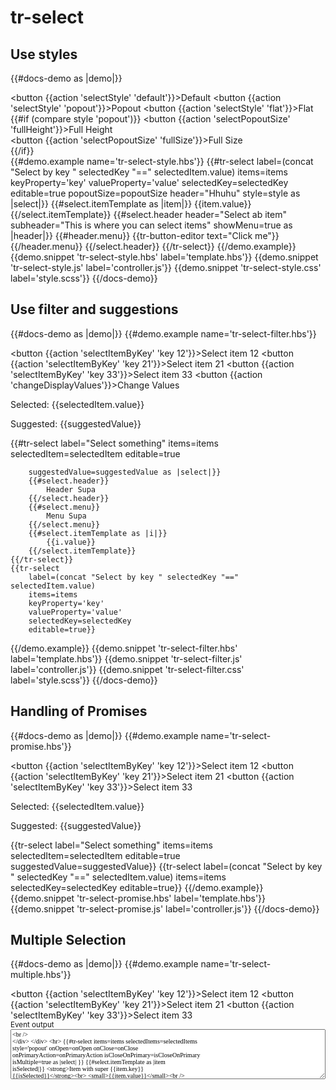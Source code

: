 # tr-select

## Use styles

{{#docs-demo as |demo|}}
    <div class="docu-options-block">
      <button {{action 'selectStyle' 'default'}}>Default</button>
      <button {{action 'selectStyle' 'popout'}}>Popout</button>
      <button {{action 'selectStyle' 'flat'}}>Flat</button>
      <div>
          {{#if (compare style 'popout')}}
            <button {{action 'selectPopoutSize' 'fullHeight'}}>Full Height</button>      
            <button {{action 'selectPopoutSize' 'fullSize'}}>Full Size</button>      
          {{/if}}      
      </div>
    </div>
  {{#demo.example name='tr-select-style.hbs'}}
    {{#tr-select 
        label=(concat "Select by key " selectedKey "==" selectedItem.value) 
        items=items 
        keyProperty='key'
        valueProperty='value'
        selectedKey=selectedKey 
        editable=true
        popoutSize=popoutSize
        header="Hhuhu"
        style=style as |select|}}
        {{#select.itemTemplate as |item|}}
            {{item.value}}
        {{/select.itemTemplate}}
        {{#select.header header="Select ab item" subheader="This is where you can select items" showMenu=true as |header|}}
            {{#header.menu}}
                {{tr-button-editor text="Click me"}}
            {{/header.menu}}
        {{/select.header}}
    {{/tr-select}}
  {{/demo.example}}
  {{demo.snippet 'tr-select-style.hbs' label='template.hbs'}}
  {{demo.snippet 'tr-select-style.js' label='controller.js'}}
  {{demo.snippet 'tr-select-style.css' label='style.scss'}}
{{/docs-demo}}

## Use filter and suggestions

{{#docs-demo as |demo|}}
  {{#demo.example name='tr-select-filter.hbs'}}
    <div class="docu-options-block">
      <button {{action 'selectItemByKey' 'key 12'}}>Select item 12</button>
      <button {{action 'selectItemByKey' 'key 21'}}>Select item 21</button>
      <button {{action 'selectItemByKey' 'key 33'}}>Select item 33</button>
      <button {{action 'changeDisplayValues'}}>Change Values</button>
    </div>
    <p>Selected: {{selectedItem.value}}</p>
    <p>Suggested: {{suggestedValue}}</p>
    {{#tr-select 
        label="Select something" 
        items=items selectedItem=selectedItem 
        editable=true 

        suggestedValue=suggestedValue as |select|}}
        {{#select.header}}
            Header Supa
        {{/select.header}}
        {{#select.menu}}
            Menu Supa
        {{/select.menu}}
        {{#select.itemTemplate as |i|}}
            {{i.value}}
        {{/select.itemTemplate}}
    {{/tr-select}}
    {{tr-select 
        label=(concat "Select by key " selectedKey "==" selectedItem.value) 
        items=items 
        keyProperty='key'
        valueProperty='value'
        selectedKey=selectedKey 
        editable=true}}

  {{/demo.example}}
  {{demo.snippet 'tr-select-filter.hbs' label='template.hbs'}}
  {{demo.snippet 'tr-select-filter.js' label='controller.js'}}
  {{demo.snippet 'tr-select-filter.css' label='style.scss'}}
{{/docs-demo}}

## Handling of Promises

{{#docs-demo as |demo|}}
  {{#demo.example name='tr-select-promise.hbs'}}
    <div class="docu-options-block">
      <button {{action 'selectItemByKey' 'key 12'}}>Select item 12</button>
      <button {{action 'selectItemByKey' 'key 21'}}>Select item 21</button>
      <button {{action 'selectItemByKey' 'key 33'}}>Select item 33</button>
    </div>
    <p>Selected: {{selectedItem.value}}</p>
    <p>Suggested: {{suggestedValue}}</p>
    {{tr-select label="Select something" items=items selectedItem=selectedItem editable=true suggestedValue=suggestedValue}}
    {{tr-select 
        label=(concat "Select by key " selectedKey "==" selectedItem.value) 
        items=items selectedKey=selectedKey editable=true}}
  {{/demo.example}}
  {{demo.snippet 'tr-select-promise.hbs' label='template.hbs'}}
  {{demo.snippet 'tr-select-promise.js' label='controller.js'}}
{{/docs-demo}}

## Multiple Selection

{{#docs-demo as |demo|}}
  {{#demo.example name='tr-select-multiple.hbs'}}
    <div class="docu-options-block">
      <button {{action 'selectItemByKey' 'key 12'}}>Select item 12</button>
      <button {{action 'selectItemByKey' 'key 21'}}>Select item 21</button>
      <button {{action 'selectItemByKey' 'key 33'}}>Select item 33</button>
      <br>
      <div>
        <small>Event output</small>
        <textarea value={{eventOutput}} style="font-family: Consolas; font-size: 10px; width: 100%; height: 80px;" />   
      </div>
    </div>
    <hr>
    {{#tr-select
        items=items 
        selectedItems=selectedItems 
        style='popout' 
        onOpen=onOpen
        onClose=onClose
        onPrimaryAction=onPrimaryAction
        isCloseOnPrimary=isCloseOnPrimary
        isMultiple=true as |select|
      }}
        {{#select.itemTemplate as |item isSelected|}}
            <strong>Item with super {{item.key}} {{isSelected}}</strong><br>
            <small>{{item.value}}</small>        
        {{/select.itemTemplate}}
    {{/tr-select}}
      <p>Selected: {{selectedItem.value}}</p>
  {{/demo.example}}
  {{demo.snippet 'tr-select-multiple.hbs' label='template.hbs'}}
  {{demo.snippet 'tr-select-multiple.js' label='controller.js'}}
  {{demo.snippet 'tr-select-editor-multiple.css' label='style.scss'}}
{{/docs-demo}}
